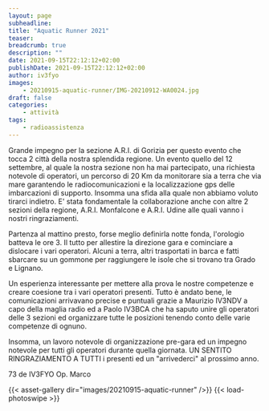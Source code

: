 ```yaml
---
layout: page
subheadline:
title: "Aquatic Runner 2021"
teaser:
breadcrumb: true
description: ""
date: 2021-09-15T22:12:12+02:00
publishDate: 2021-09-15T22:12:12+02:00
author: iv3fyo
images:
    - 20210915-aquatic-runner/IMG-20210912-WA0024.jpg
draft: false
categories:
    - attività
tags:
    - radioassistenza
---
```


Grande impegno per la sezione A.R.I. di Gorizia per questo evento che tocca 2 città della nostra splendida regione. 
Un evento quello del 12 settembre, al quale la nostra sezione non ha mai partecipato, una richiesta notevole di operatori, 
un percorso di 20 Km da monitorare sia a terra che via mare garantendo le radiocomunicazioni e la localizzazione gps 
delle imbarcazioni di supporto. Insomma una sfida alla quale non abbiamo voluto tirarci indietro. E' stata fondamentale 
la collaborazione anche con altre 2 sezioni della regione, A.R.I. Monfalcone e A.R.I. Udine alle quali vanno i nostri 
ringraziamenti.

Partenza al mattino presto, forse meglio definirla notte fonda, l'orologio batteva le ore 3. Il tutto per allestire la 
direzione gara e cominciare a dislocare i vari operatori. Alcuni a terra, altri trasportati in barca e fatti sbarcare su 
un gommone per raggiungere le isole che si trovano tra Grado e Lignano.  

Un esperienza interessante per mettere alla prova le nostre competenze e creare coesione tra i vari operatori presenti. 
Tutto è andato bene, le comunicazioni arrivavano precise e puntuali grazie a Maurizio IV3NDV a capo della maglia radio 
ed a Paolo IV3BCA che ha saputo unire gli operatori delle 3 sezioni ed organizzare tutte le posizioni tenendo conto delle 
varie competenze di ognuno.  

Insomma, un lavoro notevole di organizzazione pre-gara ed un impegno notevole per tutti gli operatori durante quella giornata. 
UN SENTITO RINGRAZIAMENTO A TUTTI i presenti ed un "arrivederci" al prossimo anno.  

73 de IV3FYO Op. Marco

{{< asset-gallery dir="images/20210915-aquatic-runner" />}}
{{< load-photoswipe >}}
